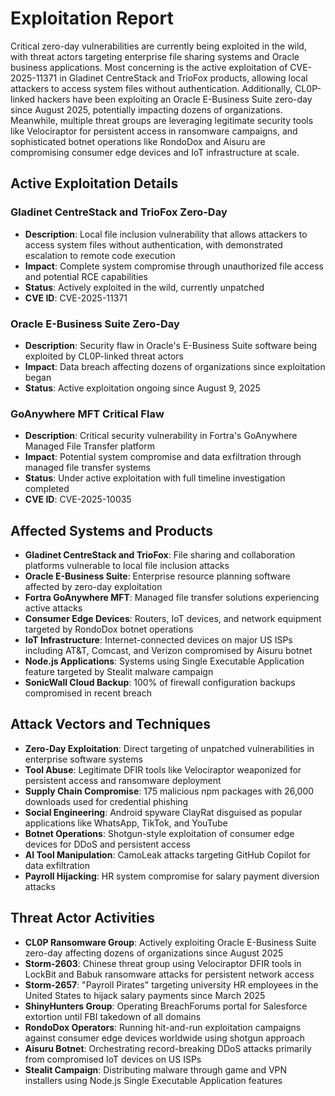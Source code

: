 # Exploitation Report

Critical zero-day vulnerabilities are currently being exploited in the wild, with threat actors targeting enterprise file sharing systems and Oracle business applications. Most concerning is the active exploitation of CVE-2025-11371 in Gladinet CentreStack and TrioFox products, allowing local attackers to access system files without authentication. Additionally, CL0P-linked hackers have been exploiting an Oracle E-Business Suite zero-day since August 2025, potentially impacting dozens of organizations. Meanwhile, multiple threat groups are leveraging legitimate security tools like Velociraptor for persistent access in ransomware campaigns, and sophisticated botnet operations like RondoDox and Aisuru are compromising consumer edge devices and IoT infrastructure at scale.

## Active Exploitation Details

### Gladinet CentreStack and TrioFox Zero-Day
- **Description**: Local file inclusion vulnerability that allows attackers to access system files without authentication, with demonstrated escalation to remote code execution
- **Impact**: Complete system compromise through unauthorized file access and potential RCE capabilities
- **Status**: Actively exploited in the wild, currently unpatched
- **CVE ID**: CVE-2025-11371

### Oracle E-Business Suite Zero-Day
- **Description**: Security flaw in Oracle's E-Business Suite software being exploited by CL0P-linked threat actors
- **Impact**: Data breach affecting dozens of organizations since exploitation began
- **Status**: Active exploitation ongoing since August 9, 2025

### GoAnywhere MFT Critical Flaw
- **Description**: Critical security vulnerability in Fortra's GoAnywhere Managed File Transfer platform
- **Impact**: Potential system compromise and data exfiltration through managed file transfer systems
- **Status**: Under active exploitation with full timeline investigation completed
- **CVE ID**: CVE-2025-10035

## Affected Systems and Products

- **Gladinet CentreStack and TrioFox**: File sharing and collaboration platforms vulnerable to local file inclusion attacks
- **Oracle E-Business Suite**: Enterprise resource planning software affected by zero-day exploitation
- **Fortra GoAnywhere MFT**: Managed file transfer solutions experiencing active attacks
- **Consumer Edge Devices**: Routers, IoT devices, and network equipment targeted by RondoDox botnet operations
- **IoT Infrastructure**: Internet-connected devices on major US ISPs including AT&T, Comcast, and Verizon compromised by Aisuru botnet
- **Node.js Applications**: Systems using Single Executable Application feature targeted by Stealit malware campaign
- **SonicWall Cloud Backup**: 100% of firewall configuration backups compromised in recent breach

## Attack Vectors and Techniques

- **Zero-Day Exploitation**: Direct targeting of unpatched vulnerabilities in enterprise software systems
- **Tool Abuse**: Legitimate DFIR tools like Velociraptor weaponized for persistent access and ransomware deployment
- **Supply Chain Compromise**: 175 malicious npm packages with 26,000 downloads used for credential phishing
- **Social Engineering**: Android spyware ClayRat disguised as popular applications like WhatsApp, TikTok, and YouTube
- **Botnet Operations**: Shotgun-style exploitation of consumer edge devices for DDoS and persistent access
- **AI Tool Manipulation**: CamoLeak attacks targeting GitHub Copilot for data exfiltration
- **Payroll Hijacking**: HR system compromise for salary payment diversion attacks

## Threat Actor Activities

- **CL0P Ransomware Group**: Actively exploiting Oracle E-Business Suite zero-day affecting dozens of organizations since August 2025
- **Storm-2603**: Chinese threat group using Velociraptor DFIR tools in LockBit and Babuk ransomware attacks for persistent network access
- **Storm-2657**: "Payroll Pirates" targeting university HR employees in the United States to hijack salary payments since March 2025
- **ShinyHunters Group**: Operating BreachForums portal for Salesforce extortion until FBI takedown of all domains
- **RondoDox Operators**: Running hit-and-run exploitation campaigns against consumer edge devices worldwide using shotgun approach
- **Aisuru Botnet**: Orchestrating record-breaking DDoS attacks primarily from compromised IoT devices on US ISPs
- **Stealit Campaign**: Distributing malware through game and VPN installers using Node.js Single Executable Application features